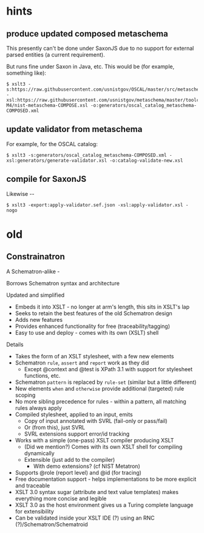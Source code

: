 
# hints

## produce updated composed metaschema

This presently can't be done under SaxonJS due to no support for external parsed entities (a current requirement).

But runs fine under Saxon in Java, etc. This would be (for example, something like):

```
$ xslt3 -s:https://raw.githubusercontent.com/usnistgov/OSCAL/master/src/metaschema/oscal_catalog_metaschema.xml -xsl:https://raw.githubusercontent.com/usnistgov/metaschema/master/toolchains/xslt-M4/nist-metaschema-COMPOSE.xsl -o:generators/oscal_catalog_metaschema-COMPOSED.xml          
```

## update validator from metaschema

For example, for the OSCAL catalog:

```
$ xslt3 -s:generators/oscal_catalog_metaschema-COMPOSED.xml -xsl:generators/generate-validator.xsl -o:catalog-validate-new.xsl
```

## compile for SaxonJS

Likewise --

```
$ xslt3 -export:apply-validator.sef.json -xsl:apply-validator.xsl -nogo
```

# old

## Constrainatron

A Schematron-alike -

Borrows Schematron syntax and architecture

Updated and simplified

- Embeds it into XSLT - no longer at arm's length, this sits in XSLT's lap
- Seeks to retain the best features of the old Schematron design
- Adds new features
- Provides enhanced functionality for free (traceability/tagging)
- Easy to use and deploy - comes with its own (XSLT) shell

Details

- Takes the form of an XSLT stylesheet, with a few new elements
- Schematron `rule`, `assert` and `report` work as they did
  - Except @context and @test is XPath 3.1 with support for stylesheet functions, etc.
- Schematron `pattern` is replaced by `rule-set` (similar but a little different)
- New elements `when` and `otherwise` provide additional (targeted) rule scoping
- No more sibling precedence for rules - within a pattern, all matching rules always apply
- Compiled stylesheet, applied to an input, emits
  - Copy of input annotated with SVRL (fail-only or pass/fail)
  - Or (from this), just SVRL
  - SVRL extensions support error/id tracking
- Works with a simple (one-pass) XSLT compiler producing XSLT
  - (Did we mention?) Comes with its own XSLT shell for compiling dynamically
  - Extensible (just add to the compiler)
    - With demo extensions? (cf NIST Metatron)
- Supports @role (report level) and @id (for tracing)
- Free documentation support - helps implementations to be more explicit and traceable
- XSLT 3.0 syntax sugar (attribute and text value templates) makes everything more concise and legible
- XSLT 3.0 as the host environment gives us a Turing complete language for extensibility
- Can be validated inside your XSLT IDE (?) using an RNC (?)/Schematron/Schematroid

